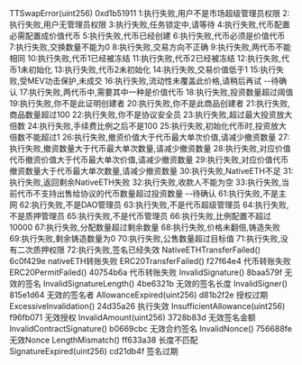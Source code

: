 TTSwapError(uint256) 0xd1b51911
1:执行失败,用户不是市场超级管理员权限
2:执行失败,用户无管理员权限
3:执行失败,任务锁定中,请等待
4:执行失败,代币配置必需配置成价值代币
5:执行失败,代币已经创建
6:执行失败,代币必须是价值代币
7:执行失败,交换数量不能为0
8:执行失败,交易方向不正确
9:执行失败,两代币不能相同
10:执行失败,代币1已经被冻结
11:执行失败,代币2已经被冻结
12:执行失败,代币1未初始化
13:执行失败,代币2未初始化
14:执行失败,交易价值低于1
15:执行失败,受MEV功击保护,未成交
16:执行失败,流动性未覆盖此价格,请稍后再试 --待确认
17:执行失败,两代币中,需要其中一种是价值代币
18:执行失败,投资数量超过阈值
19:执行失败,你不是此证明创建者
20:执行失败,你不是此商品创建者
21:执行失败,商品数量超过100
22:执行失败,你不是协议安全员
23:执行失败,超过最大投资放大倍数
24:执行失败,手续费比例之后不是100
25:执行失败,初始化代币时,投资放大倍数不能超过1
26:执行失败,撤资价值大于代币最大单次价值,请减少撤资数量
27:执行失败,撤资数量大于代币最大单次数量,请减少撤资数量
28:执行失败,对应价值代币撤资价值大于代币最大单次价值,请减少撤资数量
29:执行失败,对应价值代币撤资数量大于代币最大单次数量,请减少撤资数量
30:执行失败,NativeETH不足
31:执行失败,返回剩余NativeETH失败
32:执行失败,收款人不能为空
33:执行失败,当前代币不支持出售给协议的代币数量超过投资数量 --待确认
61:执行失败,不是主网
62:执行失败,不是DAO管理员
63:执行失败,不是代币超级管理员
64:执行失败,不是质押管理员
65:执行失败,不是代币管理员
66:执行失败,比例配置不超过10000
67:执行失败,分配数量超过剩余数量
68:执行失败,价格未翻倍,铸造失败
69:执行失败,剩余铸造数量为0
70:执行失败,公售数量超过目标值
71:执行失败,没有二次质押权限
72:执行失败,签名已经失效
NativeETHTransferFailed()          6c0f429e   nativeETH转账失败
ERC20TransferFailed()              f27f64e4   代币转账失败
ERC20PermitFailed()                40754b6a   代币转账失败
InvalidSignature()                 8baa579f   无效的签名
InvalidSignatureLength()           4be6321b   无效的签名长度
InvalidSigner()                    815e1d64   无效的签名者
AllowanceExpired(uint256)          d81b2f2e   授权过期
ExcessiveInvalidation()            24d35a26   执行失效
InsufficientAllowance(uint256)     f96fb071   无效授权
InvalidAmount(uint256)             3728b83d   无效签名金额
InvalidContractSignature()         b0669cbc   无效合约签名
InvalidNonce()                     756688fe   无效Nonce
LengthMismatch()                   ff633a38   长度不匹配
SignatureExpired(uint256)          cd21db4f   签名过期
